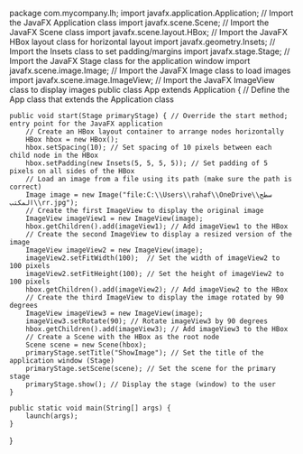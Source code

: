 package com.mycompany.lh; 
import javafx.application.Application; // Import the JavaFX Application class
import javafx.scene.Scene; // Import the JavaFX Scene class
import javafx.scene.layout.HBox; // Import the JavaFX HBox layout class for horizontal layout
import javafx.geometry.Insets; // Import the Insets class to set padding/margins
import javafx.stage.Stage; // Import the JavaFX Stage class for the application window
import javafx.scene.image.Image; // Import the JavaFX Image class to load images
import javafx.scene.image.ImageView; // Import the JavaFX ImageView class to display images
public class App extends Application { // Define the App class that extends the Application class

    public void start(Stage primaryStage) { // Override the start method; entry point for the JavaFX application
        // Create an HBox layout container to arrange nodes horizontally
        HBox hbox = new HBox();
        hbox.setSpacing(10); // Set spacing of 10 pixels between each child node in the HBox
        hbox.setPadding(new Insets(5, 5, 5, 5)); // Set padding of 5 pixels on all sides of the HBox
        // Load an image from a file using its path (make sure the path is correct)
        Image image = new Image("file:C:\\Users\\rahaf\\OneDrive\\سطح المكتب\\rr.jpg");
        // Create the first ImageView to display the original image
        ImageView imageView1 = new ImageView(image);
        hbox.getChildren().add(imageView1); // Add imageView1 to the HBox
        // Create the second ImageView to display a resized version of the image
        ImageView imageView2 = new ImageView(image);
        imageView2.setFitWidth(100);  // Set the width of imageView2 to 100 pixels
        imageView2.setFitHeight(100); // Set the height of imageView2 to 100 pixels
        hbox.getChildren().add(imageView2); // Add imageView2 to the HBox 
        // Create the third ImageView to display the image rotated by 90 degrees
        ImageView imageView3 = new ImageView(image);
        imageView3.setRotate(90); // Rotate imageView3 by 90 degrees
        hbox.getChildren().add(imageView3); // Add imageView3 to the HBox
        // Create a Scene with the HBox as the root node
        Scene scene = new Scene(hbox);
        primaryStage.setTitle("ShowImage"); // Set the title of the application window (Stage)
        primaryStage.setScene(scene); // Set the scene for the primary stage
        primaryStage.show(); // Display the stage (window) to the user
    }

    public static void main(String[] args) { 
        launch(args);
    }
}
